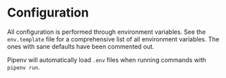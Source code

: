 # Configuration

All configuration is performed through environment variables. See the
`env.template` file for a comprehensive list of all environment variables. The
ones with sane defaults have been commented out.

Pipenv will automatically load `.env` files when running commands with
`pipenv run`.
